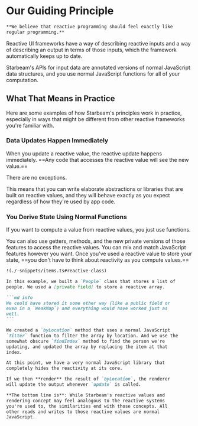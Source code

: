 # Our Guiding Principle

```md em title=null
**We believe that reactive programming should feel exactly like
regular programming.**
```

Reactive UI frameworks have a way of describing reactive inputs
and a way of describing an output in terms of those inputs, which
the framework automatically keeps up to date.

Starbeam's APIs for input data are annotated versions of normal
JavaScript data structures, and you use normal JavaScript
functions for all of your computation.

## What That Means in Practice

Here are some examples of how Starbeam's principles work in
practice, especially in ways that might be different from other
reactive frameworks you're familiar with.

### Data Updates Happen Immediately

When you update a reactive value, the reactive update happens
immediately. ==Any code that accesses the reactive value will see
the new value.==

There are no exceptions.

This means that you can write elaborate abstractions or libraries
that are built on reactive values, and they will behave exactly
as you expect regardless of how they're used by app code.

### You Derive State Using Normal Functions

If you want to compute a value from reactive values, you just use
functions.

You can also use getters, methods, and the new private versions
of those features to access the reactive values. You can mix and
match JavaScript features however you want. Once you've used a
reactive value to store your state, ==you don't have to think
about reactivity as you compute values.==

````md details Example
!(./-snippets/items.ts#reactive-class)

In this example, we built a `People` class that stores a list of
people. We used a [private field] to store a reactive array.

```md info
We could have stored it some other way (like a public field or
even in a `WeakMap`) and everything would have worked just as
well.
```

We created a `byLocation` method that uses a normal JavaScript
`filter` function to filter the array by location. And we use the
somewhat obscure `findIndex` method to find the person we're
updating, and updated the array by replacing the item at that
index.

At this point, we have a very normal JavaScript library that
completely hides the reactivity at its core.

If we then **render** the result of `byLocation`, the renderer
will update the output whenever `update` is called.

**The bottom line is**: While Starbeam's reactive values and
rendering concept may feel analogous to the reactive systems
you're used to, the similarities end with those concepts. All
other reads and writes to those reactive values are normal
JavaScript.
````

[private field]:
  https://developer.mozilla.org/en-US/docs/Web/JavaScript/Reference/Classes/Private_class_fields
